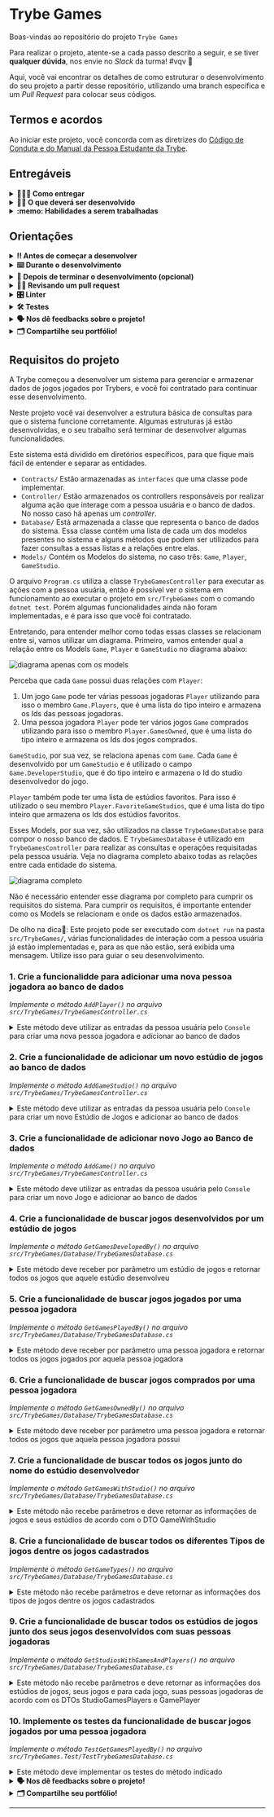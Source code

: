 <!-- 🤔 ⚠️ Mudar o nome do arquivo para readme.md ao colocá-lo no repo do projeto -->
<!-- 🤔 ⚠️ Leia as diretrizes de uso de templates em https://github.com/betrybe/curriculo-system/#diretrizes-de-uso-dos-templates -->

# Trybe Games

Boas-vindas ao repositório do projeto `Trybe Games`

Para realizar o projeto, atente-se a cada passo descrito a seguir, e se tiver **qualquer dúvida**, nos envie no _Slack_ da turma! #vqv 🚀

Aqui, você vai encontrar os detalhes de como estruturar o desenvolvimento do seu projeto a partir desse repositório, utilizando uma branch específica e um _Pull Request_ para colocar seus códigos.

## Termos e acordos

Ao iniciar este projeto, você concorda com as diretrizes do [Código de Conduta e do Manual da Pessoa Estudante da Trybe](https://app.betrybe.com/learn/student-manual/codigo-de-conduta-da-pessoa-estudante).

## Entregáveis

<details>
<summary><strong>🤷🏽‍♀️ Como entregar</strong></summary>

Para entregar o seu projeto você deverá criar um _Pull Request_ neste repositório.

Lembre-se que você pode consultar nosso conteúdo sobre [Git & GitHub](https://app.betrybe.com/learn/course/5e938f69-6e32-43b3-9685-c936530fd326/module/fc998c60-386e-46bc-83ca-4269beb17e17/section/fe827a71-3222-4b4d-a66f-ed98e09961af/day/1a530297-e176-4c79-8ed9-291ae2950540/lesson/2b2edce7-9c49-4907-92a2-aa571f823b79) e nosso [Blog - Git & GitHub](https://blog.betrybe.com/tecnologia/git-e-github/) sempre que precisar!

</details>
  
<details>
<summary><strong>🧑‍💻 O que deverá ser desenvolvido</strong></summary>

<!-- 🤔 Explicar brevemente o que será realizado ao longo do projeto. Aqui, é a porta de entrada para a realização do projeto.
Exemplo: Você vai desenvolver um site que contenha uma série de informações sobre o que você aprendeu aqui na Trybe ao longo das últimas duas seções. O seu site deverá estar com elementos posicionados e estilizados e, além disso, deverá conter semântica apropriada para que seja acessível e melhor ranqueado.-->
Você irá desenvolver diversos métodos que implementarão manipulações a coleções existentes em um software que já teve o seu desenvolvimento iniciado. Além disso, você desenvolverá diversas consultas LINQ para determinadas aplicações e desenvolverá uma aplicação de testes.

</details>
  
<details>
  <summary><strong>:memo: Habilidades a serem trabalhadas </strong></summary>

Neste projeto, verificamos se você é capaz de:

- Desenvolver habilidades com relação a manipulação de coleções
- Desenvolver consultas LINQ para determinadas operações
- Aplicar um método de testes sobre coleções.
- Interpretar as coleções de dados já existentes em um software.
- Interpretar o funcionamento de um código já implementado.

</details>

## Orientações

<details>
  <summary><strong>‼️ Antes de começar a desenvolver</strong></summary><br />

  1. Clone o repositório

  - Use o comando: `git clone git@github.com:tryber/acc-elective-csharp-0x-project-trybe-games.git`.
  - Entre na pasta do repositório que você acabou de clonar:
    - `cd acc-elective-csharp-0x-project-trybe-games`

  2. Instale as dependências
  
  - Entre na pasta `src/`.
  - Execute o comando: `dotnet restore`.
  
  3. Crie uma branch a partir da branch `master`

  - Verifique se você está na branch `master`.
    - Exemplo: `git branch`
  - Se não estiver, mude para a branch `master`.
    - Exemplo: `git checkout master`
  - Agora crie uma branch à qual você vai submeter os `commits` do seu projeto.
    - Você deve criar uma branch no seguinte formato: `nome-de-usuario-nome-do-projeto`
    - Exemplo: `git checkout -b joaozinho-acc-0x-project-trybe-games`

  4. Adicione as mudanças ao _stage_ do Git e faça um `commit`

  - Verifique que as mudanças ainda não estão no _stage_.
    - Exemplo: `git status` (deve aparecer listada a pasta _joaozinho_ em vermelho)
  - Adicione o novo arquivo ao _stage_ do Git.
    - Exemplo:
      - `git add .` (adicionando todas as mudanças - _que estavam em vermelho_ - ao stage do Git)
      - `git status` (deve aparecer listado o arquivo _joaozinho/README.md_ em verde)
  - Faça o `commit` inicial.
    - Exemplo:
      - `git commit -m 'iniciando o projeto x'` (fazendo o primeiro commit)
      - `git status` (deve aparecer uma mensagem tipo essa: _nothing to commit_ )

  5. Adicione a sua branch com o novo `commit` ao repositório remoto

  - Usando o exemplo anterior: `git push -u origin joaozinho-acc-0x-project-trybe-games`.

  6. Crie um novo `Pull Request` _(PR)_

  - Vá até a página de _Pull Requests_ do [repositório no GitHub](https://github.com/tryber/acc-elective-csharp-0x-project-trybe-games/pulls).
  - Clique no botão verde _"New pull request"_.
  - Clique na caixa de seleção _"Compare"_ e escolha a sua branch **com atenção**.
  - Coloque um título para a sua _Pull Request_.
    - Exemplo: _"Cria tela de busca"_
  - Clique no botão verde _"Create pull request"_.
  - Adicione uma descrição para o _Pull Request_ e clique no botão verde _"Create pull request"_.
  - **Não se preocupe em preencher mais nada por enquanto!**.
  - Volte até a [página de _Pull Requests_ do repositório](https://github.com/tryber/acc-elective-csharp-0x-project-trybe-games/pulls) e confira que o seu _Pull Request_ está criado.

</details>

<details>
  <summary><strong>⌨️ Durante o desenvolvimento</strong></summary><br/>

  - Faça `commits` das alterações que você fizer no código regularmente.

  - Lembre-se sempre, após um (ou alguns) `commits`, de atualizar o repositório remoto.

  - Os comandos que você utilizará com mais frequência são:
    1. `git status` _(para verificar o que está em vermelho - fora do stage - e o que está em verde - no stage)_
    2. `git add` _(para adicionar arquivos ao stage do Git)_
    3. `git commit` _(para criar um commit com os arquivos que estão no stage do Git)_
    4. `git push -u origin nome-da-branch` _(para enviar o commit para o repositório remoto na primeira vez que fizer o `push` de uma nova branch)_
    5. `git push` _(para enviar o commit para o repositório remoto após o passo anterior)_

</details>

<details>
  <summary><strong>🤝 Depois de terminar o desenvolvimento (opcional)</strong></summary><br/>

  Para sinalizar que o seu projeto está pronto para o _"Code Review"_, faça o seguinte:

  - Vá até a página **DO SEU** _Pull Request_, adicione a label de _"code-review"_ e marque seus colegas:

    - No menu à direita, clique no _link_ **"Labels"** e escolha a _label_ **code-review**;

    - No menu à direita, clique no _link_ **"Assignees"** e escolha **o seu usuário**;

    - No menu à direita, clique no _link_ **"Reviewers"** e digite `students`, selecione o time `tryber/students-sd-034-csharp`.

  Caso tenha alguma dúvida, [aqui tem um video explicativo](https://vimeo.com/362189205).

</details>

<details>
  <summary><strong>🕵🏿 Revisando um pull request</strong></summary><br />

  Use o conteúdo sobre [Code Review](https://app.betrybe.com/course/real-life-engineer/code-review) para te ajudar a revisar os _Pull Requests_.

</details>

<details>
  <summary><strong>🎛 Linter</strong></summary><br />

  Usaremos o [NetAnalyzer](https://docs.microsoft.com/pt-br/dotnet/fundamentals/code-analysis/overview) para fazer a análise estática do seu código.

  Este projeto já vem com as dependências relacionadas ao _linter_ configuradas no arquivo `.csproj`.

  O analisador já é instalado pelo plugin da `Microsoft C#` no `VSCode`. Para isso, basta fazer o download do [plugin](https://marketplace.visualstudio.com/items?itemName=ms-dotnettools.csharp) e instalá-lo.
</details>

<details>
  <summary><strong>🛠 Testes</strong></summary><br />

  O .NET já possui sua própria plataforma de testes.
  
  Este projeto já vem configurado e com suas dependências.

  ### Executando todos os testes

  Para executar os testes com o .NET, execute o comando dentro do diretório do seu projeto `src/TrybeGames` ou de seus testes `src/TrybeGames.Test`!

  ```
  dotnet test
  ```

  ### Executando um teste específico

  Para executar um teste expecífico, basta executar o comando `dotnet test --filter TestReq01` para o requisito 01 ou `dotnet test --filter TestReq10` para o requisito 10.

  :warning: **Importante:** o comando irá executar testes cujo nome contém `TestReq01`.

  :warning: **O avaliador automático não necessariamente avalia seu projeto na ordem em que os requisitos aparecem no readme. Isso acontece para deixar o processo de avaliação mais rápido. Então, não se assuste se isso acontecer, ok?**

  ### Outras opções para testes
  - Algumas opções que podem lhe ajudar são:
    -  `-?|-h|--help`: exibem a descrição completa de como utilizar o comando.
    -  `-t|--list-tests`: lista todos os testes, ao invés de executá-los.
    -  `-v|--verbosity <LEVEL>`: define o nível de detalhe na resposta dos testes.
      - `q | quiet`
      - `m | minimal`
      - `n | normal`
      - `d | detailed`
      - `diag | diagnostic`
      - Exemplo de uso: 
         ```
           dotnet test -v diag
         ```
         ou
         ```            
           dotnet test --verbosity=diagnostic
         ``` 
</details>

<details>
  <summary><strong>🗣 Nos dê feedbacks sobre o projeto!</strong></summary><br />

Ao finalizar e submeter o projeto, não se esqueça de avaliar sua experiência preenchendo o formulário. 
**Leva menos de 3 minutos!**

[FORMULÁRIO DE AVALIAÇÃO DE PROJETO](https://be-trybe.typeform.com/to/PsefzL2e)

</details>

<details>
  <summary><strong>🗂 Compartilhe seu portfólio!</strong></summary><br />

  Você sabia que o LinkedIn é a principal rede social profissional e que compartilhar aprendizados lá é muito importante para quem deseja construir uma carreira de sucesso? Compartilhe este projeto no seu LinkedIn, marque o perfil da Trybe (@trybe) e mostre para a sua rede toda a sua evolução.

</details>

## Requisitos do projeto


A Trybe começou a desenvolver um sistema para gerenciar e armazenar dados de jogos jogados por Trybers, e você foi contratado para continuar esse desenvolvimento. 

Neste projeto você vai desenvolver a estrutura básica de consultas para que o sistema funcione corretamente. Algumas estruturas já estão desenvolvidas, e o seu trabalho será terminar de desenvolver algumas funcionalidades.

Este sistema está dividido em diretórios específicos, para que fique mais fácil de entender e separar as entidades.
 - `Contracts/` Estão armazenadas as `interfaces` que uma classe pode implementar.
 - `Controller/` Estão armazenados os controllers responsáveis por realizar alguma ação que interage com a pessoa usuária e o banco de dados. No nosso caso há apenas um _controller_.
 - `Database/` Está armazenada a classe que representa o banco de dados do sistema. Essa classe contém uma lista de cada um dos modelos presentes no sistema e alguns métodos que podem ser utilizados para fazer consultas a essas listas e a relações entre elas.
 - `Models/` Contém os Modelos do sistema, no caso três: `Game`, `Player`, `GameStudio`.

O arquivo `Program.cs` utiliza a classe `TrybeGamesController` para executar as ações com a pessoa usuária, então é possível ver o sistema em funcionamento ao executar o projeto em `src/TrybeGames` com o comando `dotnet test`. Porém algumas funcionalidades ainda não foram implementadas, e é para isso que você foi contratado.

Entretando, para entender melhor como todas essas classes se relacionam entre si, vamos utilizar um diagrama. Primeiro, vamos entender qual a relação entre os Models `Game`, `Player` e `GameStudio` no diagrama abaixo:

![diagrama apenas com os models](img/diagram-only-models.png)

Perceba que cada `Game` possui duas relações com `Player`:
 1. Um jogo `Game` pode ter várias pessoas jogadoras `Player` utilizando para isso o membro `Game.Players`, que é uma lista do tipo inteiro e armazena os Ids das pessoas jogadoras.
 2. Uma pessoa jogadora `Player` pode ter vários jogos `Game` comprados utilizando para isso o membro `Player.GamesOwned`, que é uma lista do tipo inteiro e armazena os Ids dos jogos comprados.

`GameStudio`, por sua vez, se relaciona apenas com `Game`. Cada `Game` é desenvolvido por um `GameStudio` e é utilizado o campo `Game.DeveloperStudio`, que é do tipo inteiro e armazena o Id do studio desenvolvedor do jogo.

`Player` também pode ter uma lista de estúdios favoritos. Para isso é utilizado o seu membro `Player.FavoriteGameStudios`, que é uma lista do tipo inteiro que armazena os Ids dos estúdios favoritos.

Esses Models, por sua vez, são utilizados na classe `TrybeGamesDatabse` para compor o nosso banco de dados. E `TrybeGamesDatabase` é utilizado em `TrybeGamesController` para realizar as consultas e operações requisitadas pela pessoa usuária. Veja no diagrama completo abaixo todas as relações entre cada entidade do sistema.

![diagrama completo](img/complete-diagram.png)

Não é necessário entender esse diagrama por completo para cumprir os requisitos do sistema. Para cumprir os requisitos, é importante entender como os Models se relacionam e onde os dados estão armazenados.

De olho na dica👀: Este projeto pode ser executado com `dotnet run` na pasta `src/TrybeGames/`,  várias funcionalidades de interação com a pessoa usuária já estão implementadas e, para as que não estão, será exibida uma mensagem. Utilize isso para guiar o seu desenvolvimento.


### 1. Crie a funcionalidde para adicionar uma nova pessoa jogadora ao banco de dados

_Implemente o método `AddPlayer()` no arquivo `src/TrybeGames/TrybeGamesController.cs`_

<details>
  <summary>Este método deve utilizar as entradas da pessoa usuária pelo <code>Console</code> para criar uma nova pessoa jogadora e adicionar ao banco de dados</summary><br />

  Desenvolva uma lógica para receber da pessoa usuária o nome da nova pessoa jogadora pelo `Console` e assim criar uma nova instância de `Player` e inserir este no banco de dados `database`, que é um atributo da classe `TrybeGamesController`.

  > **🚨Importante:🚨** O atributo Id precisa ser incrementado a cada nova pessoa jogadora que entrar no banco de dados começando de **1**.

  **O que será testado:**

  - Será testado se o método implementado, ao ser chamado, adiciona uma nova pessoa jogadora no banco de dados existente na classe `TrybeGamesDatabase`, acessível pelo atributo `database` da classe `TrybeGamesController`.


</details>



### 2. Crie a funcionalidade de adicionar um novo estúdio de jogos ao banco de dados

_Implemente o método `AddGameStudio()` no arquivo `src/TrybeGames/TrybeGamesController.cs`_

<details>
  <summary>Este método deve utilizar as entradas da pessoa usuária pelo <code>Console</code> para criar um novo Estúdio de Jogos e adicionar ao banco de dados</summary><br />

  Desenvolva uma lógica para receber da pessoa usuária o nome do novo Estúdio de Jogos pelo `Console` e assim criar uma nova instância de `GameStudio` e inserir este no banco de dados `database`, que é um atributo da classe `TrybeGamesController`.

  > **🚨Importante:🚨** O atributo Id precisa ser incrementado a cada novo estúdio que entrar no banco de dados, começando de **1**.

  **O que será testado:**

  - Será testado se o método implementado, ao ser chamado, adiciona um novo estúdio de jogos no banco de dados existente na classe `TrybeGamesDatabase`, acessível pelo atributo `database` da classe `TrybeGamesController`.
  
</details>



### 3. Crie a funcionalidade de adicionar novo Jogo ao Banco de dados

_Implemente o método `AddGame()` no arquivo `src/TrybeGames/TrybeGamesController.cs`_

<details>
  <summary>Este método deve utilizar as entradas da pessoa usuária pelo <code>Console</code> para criar um novo Jogo e adicionar ao banco de dados</summary><br />

  Desenvolva uma lógica para receber da pessoa usuária os seguintes dados de um jogo:
   1. Nome (`Name`).
   2. Data de lançamento (`ReleaseDate`).
   3. Tipo de jogo (`GameType`).
  Lembre-se de que cada um desses atributos possui um tipo específico, e este método deve ser capaz de fazer as conversões necessárias para criar uma nova instância de `Game` corretamente e inseri-la no banco de dados `database`, que é um atributo da classe `TrybeGamesController`.

  > **🚨Importante:🚨** O atributo Id precisa ser incrementado a cada novo jogo que entrar no banco de dados começando de **1**.

  **O que será testado:**

  - Será testado se o método implementado, ao ser chamado, adiciona um novo jogo no banco de dados existente na classe `TrybeGamesDatabase`, acessível pelo atributo `database` da classe `TrybeGamesController`.

</details>



### 4. Crie a funcionalidade de buscar jogos desenvolvidos por um estúdio de jogos

_Implemente o método `GetGamesDevelopedBy()` no arquivo `src/TrybeGames/Database/TrybeGamesDatabase.cs`_

<details>
  <summary>Este método deve receber por parâmetro um estúdio de jogos e retornar todos os jogos que aquele estúdio desenvolveu</summary><br />

  Por se tratar de um método da classe `TrybeGamesDatabase`, este não lida com entradas e interações com a pessoa usuária. Porém ele será utilizado pelo método `QueryGamesFromStudio` para buscar os jogos desenvolvidos pelo estúdio selecionado neste método. Como o método `GetGamesDevelopedBy` sempre retorna uma lista vazia, essa funcionalidade está imcompleta.

  No método `GetGamesDevelopedBy`, utilize as listas de `Game`, `Player` e `GameStudio` presentes em `TrybeGamesDatabase` e suas relações para buscar e retornar uma lista de jogos `List<Game>`.

  De olho na dica👀: Consultas LINQ são uma ótima forma de realizar essa busca. Utilize o método `ToList()` para converter do tipo `IEnumerable` para `List`.

  **O que será testado:**

  - Será testado se o método implementado, ao ser chamado, retorna a lista do tipo `Game` com os dados solicitados.
  
</details>




### 5. Crie a funcionalidade de buscar jogos jogados por uma pessoa jogadora

_Implemente o método `GetGamesPlayedBy()` no arquivo `src/TrybeGames/Database/TrybeGamesDatabase.cs`_

<details>
  <summary>Este método deve receber por parâmetro uma pessoa jogadora e retornar todos os jogos jogados por aquela pessoa jogadora</summary><br />

  Por se tratar de um método da classe `TrybeGamesDatabase`, este não lida com entradas e interações com a pessoa usuária. Porém ele será utilizado pelo método `QueryGamesPlayedByPlayer` para buscar os jogos jogados pela pessoa jogadora selecionada neste método. Como o método `GetGamesPlayedBy` sempre retorna uma lista vazia, essa funcionalidade está imcompleta.

  No método `GetGamesPlayedBy`, utilize as listas de `Game`, `Player` e `GameStudio` presentes em `TrybeGamesDatabase` e suas relações para buscar e retornar uma lista de jogos `List<Game>`.

  De olho na dica👀: Consultas LINQ são uma ótima forma de realizar essa busca. Utilize o método `ToList()` para converter do tipo `IEnumerable` para `List`.

   **O que será testado:**

  - Será testado se o método implementado, ao ser chamado, retorna a lista do tipo `Game` com os dados solicitados.

</details>



### 6. Crie a funcionalidade de buscar jogos comprados por uma pessoa jogadora

_Implemente o método `GetGamesOwnedBy()` no arquivo `src/TrybeGames/Database/TrybeGamesDatabase.cs`_

<details>
  <summary>Este método deve receber por parâmetro uma pessoa jogadora e retornar todos os jogos que aquela pessoa jogadora possui</summary><br />

  Por se tratar de um método da classe `TrybeGamesDatabase`, este não lida com entradas e interações com a pessoa usuária. Porém ele será utilizado pelo método `QueryGamesBoughtByPlayer` para buscar os jogos comprados pela pessoa jogadora selecionada neste método. Como o método `GetGamesOwnedBy` sempre retorna uma lista vazia, essa funcionalidade está imcompleta.

  No método `GetGamesOwnedBy`, utilize as listas de `Game`, `Player` e `GameStudio` presentes em `TrybeGamesDatabase` e suas relações para buscar e retornar uma lista de jogos `List<Game>`.

  De olho na dica👀: Consultas LINQ são uma ótima forma de realizar essa busca. Utilize o método `ToList()` para converter do tipo `IEnumerable` para `List`.

   **O que será testado:**

  - Será testado se o método implementado, ao ser chamado, retorna a lista do tipo `Game` com os dados solicitados.

</details>



### 7. Crie a funcionalidade de buscar todos os jogos junto do nome do estúdio desenvolvedor

_Implemente o método `GetGamesWithStudio()` no arquivo `src/TrybeGames/Database/TrybeGamesDatabase.cs`_

<details>
  <summary>Este método não recebe parâmetros e deve retornar as informações de jogos e seus estúdios de acordo com o DTO GameWithStudio</summary><br />

  No método `GetGamesOwnedBy`, utilize as listas de `Game`, `Player` e `GameStudio` presentes em `TrybeGamesDatabase` e suas relações para buscar e retornar uma lista de jogos de acordo com o DTO `List<GameWithStudio>`.
  
  O DTO `GameWithStudio` está presente no arquivo `src/TrybeGames/DTO/GameWithStudio.cs` e segue a seguinte estrutura

  ```csharp
  public class GameWithStudio
  {
      public string? GameName { get; set; } // nome do jogo
      public string? StudioName { get; set; } // nome do estúdio que desenvolveu o jogo
      public int NumberOfPlayers { get; set; } // número de pessoas jogadoras do jogo
  }
  ```

  De olho na dica👀: Consultas LINQ são uma ótima forma de realizar essa busca. Utilize o método `ToList()` para converter do tipo `IEnumerable` para `List`.

  **O que será testado:**

  - Será testado se o método implementado, ao ser chamado, retorna a lista do tipo `GameWithStudio` com os dados solicitados.

</details>



### 8. Crie a funcionalidade de buscar todos os diferentes Tipos de jogos dentre os jogos cadastrados

_Implemente o método `GetGameTypes()` no arquivo `src/TrybeGames/Database/TrybeGamesDatabase.cs`_

<details>
  <summary>Este método não recebe parâmetros e deve retornar as informações dos tipos de jogos dentre os jogos cadastrados</summary><br />

  No método `GetGameTypes()`, utilize a lista de `Game` presente em `TrybeGamesDatabase` para retornar uma lista de tipos de jogos `List<GameType>`.

  De olho na dica👀: Consultas LINQ são uma ótima forma de realizar essa busca. Utilize o método `ToList()` para converter do tipo `IEnumerable` para `List`.

   **O que será testado:**

  - Será testado se o método implementado, ao ser chamado, retorna a lista do tipo `GameType` com os dados solicitados.

</details>



### 9. Crie a funcionalidade de buscar todos os estúdios de jogos junto dos seus jogos desenvolvidos com suas pessoas jogadoras

_Implemente o método `GetStudiosWithGamesAndPlayers()` no arquivo `src/TrybeGames/Database/TrybeGamesDatabase.cs`_

<details>
  <summary>Este método não recebe parâmetros e deve retornar as informações dos estúdios de jogos, seus jogos e para cada jogo, suas pessoas jogadoras de acordo com os DTOs StudioGamesPlayers e GamePlayer</summary><br />

  No método `GetStudiosWithGamesAndPlayers()`, utilize as listas de `Game`, `Player` e `GameStudio` presentes em `TrybeGamesDatabase` e suas relações para buscar e retornar uma lista de jogos de acordo com o DTO `List<StudioGamesPlayers>`.
  
  Os DTOs `StudioGamesPlayers` e `GamePlayer` estão presentes no arquivo `src/TrybeGames/DTO/StudioGamesPlayers.cs` e segue a seguinte estrutura

  ```csharp
  public class GamePlayer
  {
      public string GameName = ""; // nome do jogo
      public List<Player>? Players { get; set; } // lista das pessoas jogadoras que jogam este jogo.
  }
  public class StudioGamesPlayers
  {
      public string? GameStudioName { get; set; } // nome do estúdio de jogos
      public List<GamePlayer>? Games { get; set; } // lista das informações de jogos e pessoas jogadoras baseada no DTO GamePlayer
  }
  ```

  De olho na dica👀: Consultas LINQ são uma ótima forma de realizar essa busca. Utilize o método `ToList()` para converter do tipo `IEnumerable` para `List`.

  **O que será testado:**

  - Será testado se o método implementado, ao ser chamado, retorna a lista do tipo `StudioGamesPlayers` com os dados solicitados.

</details>



### 10. Implemente os testes da funcionalidade de buscar jogos jogados por uma pessoa jogadora

_Implemente o método `TestGetGamesPlayedBy()` no arquivo `src/TrybeGames.Test/TestTrybeGamesDatabase.cs`_

<details>
  <summary>Este método deve implementar os testes do método indicado</summary><br />

  No método `TestGetGamesPlayedBy()` crie o arrange, act e assert para testar a funcionalidade de buscar os jogos jogados por uma pessoa jogadora implementada no método `GetGamesPlayedBy` do arquivo `src/TrybeGames/Database/TrybeGamesDatabase.cs`.

  O método possui como parâmetros de entrada o database da classe `TrybeGamesDatabase`, o id do player do tipo `Int` e uma lista de games `List<Game>` com a lista esperada no retorno do método a ser testado.

  Os dados a serem utilizados no teste estão no atributo `DataTestGetGamesPlayedBy` do tipo `TheoryData`, presente no mesmo arquivo `src/TrybeGames.Test/TestTrybeGamesDatabase.cs`.

  **O que será testado:**

  - Será testado se o método implementado testa com sucesso a funcionalidade.

</details>




<details>
<summary><strong>🗣 Nos dê feedbacks sobre o projeto!</strong></summary>

Ao finalizar e submeter o projeto, não se esqueça de avaliar sua experiência preenchendo o formulário.
**Leva menos de 3 minutos!**

[Formulário de avaliação do projeto](https://be-trybe.typeform.com/to/ZTeR4IbH#cohort_hidden=CH34-CSHARP&template=betrybe/csharp-0x-projeto-trybe-games)

</details>
  
<details>
<summary><strong>🗂 Compartilhe seu portfólio!</strong></summary>

Você sabia que o LinkedIn é a principal rede social profissional e compartilhar o seu aprendizado lá é muito importante para quem deseja construir uma carreira de sucesso? Compartilhe esse projeto no seu LinkedIn, marque o perfil da Trybe (@trybe) e mostre para a sua rede toda a sua evolução.

</details>

---

<!-- mdi versão 1.1 projeto ⚠️ não exclua esse comentário -->
